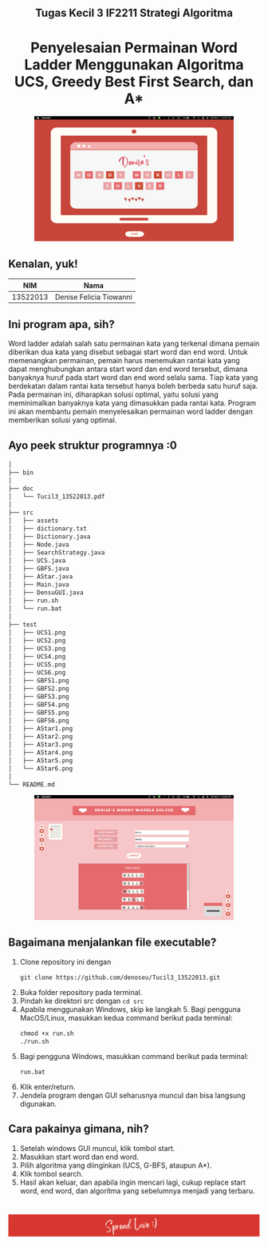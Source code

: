 <h2 align="center"> Tugas Kecil 3 IF2211 Strategi Algoritma </h2>
<h1 align="center"> Penyelesaian Permainan Word Ladder Menggunakan Algoritma UCS, Greedy Best First Search, dan A*</h1>

<div align="center">
    <img src="readme1.png" alt="readme1" width="400"/>
</div>

## Kenalan, yuk!
|   NIM    |                  Nama                  |
| :------: | :------------------------------------: |
| 13522013 |        Denise Felicia Tiowanni         |

## Ini program apa, sih?
Word ladder adalah salah satu permainan kata yang terkenal dimana pemain diberikan dua kata yang disebut sebagai start word dan end word. Untuk memenangkan permainan, pemain harus menemukan rantai kata yang dapat menghubungkan antara start word dan end word tersebut, dimana banyaknya huruf pada start word dan end word selalu sama. Tiap kata yang berdekatan dalam rantai kata tersebut hanya boleh berbeda satu huruf saja. Pada permainan ini,
diharapkan solusi optimal, yaitu solusi yang meminimalkan banyaknya kata yang dimasukkan pada rantai kata. Program ini akan membantu pemain menyelesaikan permainan word ladder dengan memberikan solusi yang optimal.

## Ayo peek struktur programnya :0

```
│
├── bin
│
├── doc
│   └── Tucil3_13522013.pdf
│
├── src
│   ├── assets
│   ├── dictionary.txt
│   ├── Dictionary.java
│   ├── Node.java
│   ├── SearchStrategy.java
│   ├── UCS.java
│   ├── GBFS.java
│   ├── AStar.java
│   ├── Main.java
│   ├── DensuGUI.java
│   ├── run.sh
│   └── run.bat
│
├── test
│   ├── UCS1.png
│   ├── UCS2.png
│   ├── UCS3.png
│   ├── UCS4.png
│   ├── UCS5.png
│   ├── UCS6.png
│   ├── GBFS1.png
│   ├── GBFS2.png
│   ├── GBFS3.png
│   ├── GBFS4.png
│   ├── GBFS5.png
│   ├── GBFS6.png
│   ├── AStar1.png
│   ├── AStar2.png
│   ├── AStar3.png
│   ├── AStar4.png
│   ├── AStar5.png
│   └── AStar6.png
│
└── README.md
```

<div align="center">
    <img src="readme2.png" alt="readme1" width="400"/>
</div>

## Bagaimana menjalankan file executable?
1. Clone repository ini dengan 
    ```
    git clone https://github.com/denoseu/Tucil3_13522013.git
    ```
2. Buka folder repository pada terminal.
3. Pindah ke direktori *src* dengan `cd src`
4. Apabila menggunakan Windows, skip ke langkah 5. Bagi pengguna MacOS/Linux, masukkan kedua command berikut pada terminal:
    ```
    chmod +x run.sh
    ./run.sh
    ```
5. Bagi pengguna Windows, masukkan command berikut pada terminal:
    ```
    run.bat
    ```
6. Klik enter/return.
7. Jendela program dengan GUI seharusnya muncul dan bisa langsung digunakan.

## Cara pakainya gimana, nih?
1. Setelah windows GUI muncul, klik tombol start.
2. Masukkan start word dan end word.
3. Pilih algoritma yang diinginkan (UCS, G-BFS, ataupun A*).
4. Klik tombol search.
5. Hasil akan keluar, dan apabila ingin mencari lagi, cukup replace start word, end word, dan algoritma yang sebelumnya menjadi yang terbaru.

<br>
<div align="center">
    <img src="footer.png" alt="readme1" width="800"/>
</div>
